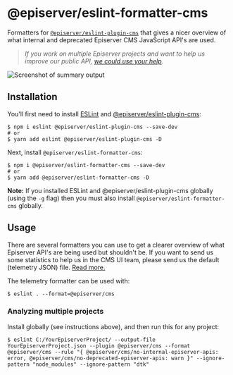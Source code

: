 # @episerver/eslint-formatter-cms

Formatters for [`@episerver/eslint-plugin-cms`](https://github.com/seriema/eslint-plugin-episerver-cms) that gives a nicer overview of what internal and deprecated Episerver CMS JavaScript API's are used.

> _If you work on multiple Episerver projects and want to help us improve our public API, [we could use your help](https://github.com/seriema/eslint-plugin-episerver-cms/blob/master/say-hello.md)._

![Screenshot of summary output](https://github.com/seriema/eslint-formatter-episerver-cms/blob/master/docs/summary.png?raw=true)

## Installation

You'll first need to install [ESLint](http://eslint.org) and [@episerver/eslint-plugin-cms](https://github.com/seriema/eslint-plugin-episerver-cms):

```shell
$ npm i eslint @episerver/eslint-plugin-cms --save-dev
# or
$ yarn add eslint @episerver/eslint-plugin-cms -D
```

Next, install `@episerver/eslint-formatter-cms`:

```shell
$ npm i @episerver/eslint-formatter-cms --save-dev
# or
$ yarn add @episerver/eslint-formatter-cms -D
```

**Note:** If you installed ESLint and @episerver/eslint-plugin-cms globally (using the `-g` flag) then you must also install `@episerver/eslint-formatter-cms` globally.

## Usage

There are several formatters you can use to get a clearer overview of what Episerver API's are being used but shouldn't be. If you want to send us some statistics to help us in the CMS UI team, please send us the default (telemetry JSON) file. [Read more.](https://github.com/seriema/eslint-plugin-episerver-cms/blob/master/say-hello.md)

The telemetry formatter can be used with:

```shell
$ eslint . --format=@episerver/cms
```

### Analyzing multiple projects

Install globally (see instructions above), and then run this for any project:

```shell
$ eslint C:/YourEpiserverProject/ --output-file YourEpiserverProject.json --plugin @episerver/cms --format @episerver/cms --rule "{ @episerver/cms/no-internal-episerver-apis: error, @episerver/cms/no-deprecated-episerver-apis: warn }" --ignore-pattern "node_modules" --ignore-pattern "dtk"
```
